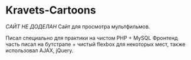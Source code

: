 # Kravets-Cartoons
*САЙТ НЕ ДОДЕЛАН*
Сайт для просмотра мультфильмов.

Писал специально для практики на чистом PHP + MySQL
Фронтенд часть писал на бутстрапе + чистый flexbox для некоторых мест, также использовал AJAX, jQuery.
